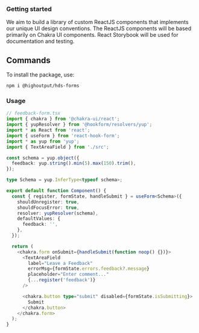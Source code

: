 ### Getting started

We aim to build a library of custom ReactJS components that implements our unique UI design conventions. The ReactJS components will be based primarily on Chakra UI components. React Storybook will be used for documentation and testing.

## Commands

To install the package, use:

```
npm i @highoutput/hds-forms
```

### Usage

```ts
// feedback-form.tsx
import { chakra } from '@chakra-ui/react';
import { yupResolver } from '@hookform/resolvers/yup';
import * as React from 'react';
import { useForm } from 'react-hook-form';
import * as yup from 'yup';
import { TextAreaField } from './src';

const schema = yup.object({
  feedback: yup.string().min(5).max(150).trim(),
});

type Schema = yup.InferType<typeof schema>;

export default function Component() {
  const { register, formState, handleSubmit } = useForm<Schema>({
    shouldUnregister: true,
    shouldFocusError: true,
    resolver: yupResolver(schema),
    defaultValues: {
      feedback: '',
    },
  });

  return (
    <chakra.form onSubmit={handleSubmit(function noop() {})}>
      <TextAreaField
        label="Leave a Feedback"
        errorMsg={formState.errors.feedback?.message}
        placeholder="Enter comment..."
        {...register('feedback')}
      />

      <chakra.button type="submit" disabled={formState.isSubmitting}>
        Submit
      </chakra.button>
    </chakra.form>
  );
}
```
